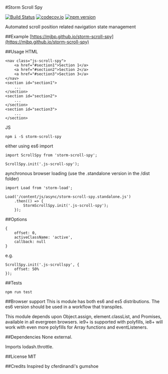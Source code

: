 #Storm Scroll Spy

[![Build Status](https://travis-ci.org/mjbp/storm-scroll-spy.svg?branch=master)](https://travis-ci.org/mjbp/storm-scroll-spy)
[![codecov.io](http://codecov.io/github/mjbp/storm-scroll-spy/coverage.svg?branch=master)](http://codecov.io/github/mjbp/storm-scroll-spy?branch=master)
[![npm version](https://badge.fury.io/js/storm-scroll-spy.svg)](https://badge.fury.io/js/storm-scroll-spy)

Automated scroll position related navigation state management 

##Example
[https://mjbp.github.io/storm-scroll-spy](https://mjbp.github.io/storm-scroll-spy)

##Usage
HTML
```
<nav class="js-scroll-spy">
    <a href="#section1">Section 1</a>
    <a href="#section2">Section 2</a>
    <a href="#section3">Section 3</a>
</nav>
<section id="section1">
    ...
</section>
<section id="section2">
    ...
</section>
<section id="section3">
    ...
</section>
```

JS
```
npm i -S storm-scroll-spy
```
either using es6 import
```
import ScrollSpy from 'storm-scroll-spy';

ScrollSpy.init('.js-scroll-spy');
```
aynchronous browser loading (use the .standalone version in the /dist folder)
```
import Load from 'storm-load';

Load('/content/js/async/storm-scroll-spy.standalone.js')
    .then(() => {
        StormScrollSpy.init('.js-scroll-spy');
    });
```

##Options
```
{
    offset: 0,
    activeClassName: 'active',
    callback: null
}
```

e.g.
```
ScrollSpy.init('.js-scrollspy', {
	offset: 50%
});
```


##Tests
```
npm run test
```

##Browser support
This is module has both es6 and es5 distributions. The es6 version should be used in a workflow that transpiles.

This module depends upon Object.assign, element.classList, and Promises, available in all evergreen browsers. ie9+ is supported with polyfills, ie8+ will work with even more polyfills for Array functions and eventListeners.

##Dependencies
None external.

Imports lodash.throttle.

##License
MIT

##Credits
Inspired by cferdinandi's gumshoe